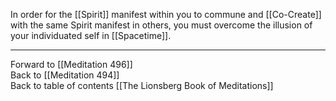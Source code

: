 In order for the [[Spirit]] manifest within you to commune and [[Co-Create]] with the same Spirit manifest in others, you must overcome the illusion of your individuated self in [[Spacetime]].  

___

Forward to [[Meditation 496]]  
Back to [[Meditation 494]]  
Back to table of contents [[The Lionsberg Book of Meditations]]  